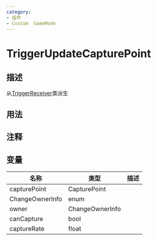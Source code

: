 ```yaml
---
category: 
- 组件
- Custom  GameMode
---
```

# TriggerUpdateCapturePoint
## 描述
从[TriggerReceiver](./TriggerReceiver.md)类派生
## 用法

## 注释

## 变量
| 名称 | 类型 | 描述 |
| ----------- | ----------- | ----------- |
| capturePoint | CapturePoint |  |  
| ChangeOwnerInfo | enum |  |  
| owner | ChangeOwnerInfo |  |  
| canCapture  | bool |  |  
| captureRate  | float |  |  
